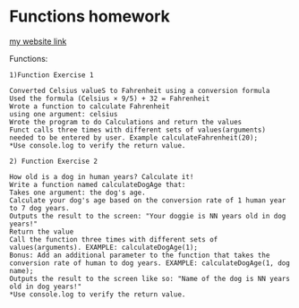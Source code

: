 
# Functions homework

[my website link](https://lucaslazer.github.io/jsGameClass/functions/index.html)

Functions:


	1)Function Exercise 1

	Converted Celsius valueS to Fahrenheit using a conversion formula
	Used the formula (Celsius × 9/5) + 32 = Fahrenheit
	Wrote a function to calculate Fahrenheit
	using one argument: celsius
	Wrote the program to do Calculations and return the values
	Funct calls three times with different sets of values(arguments) needed to be entered by user. Example calculateFahrenheit(20); 
	*Use console.log to verify the return value.
 
	2) Function Exercise 2

	How old is a dog in human years? Calculate it!
	Write a function named calculateDogAge that:
	Takes one argument: the dog's age.
	Calculate your dog's age based on the conversion rate of 1 human year to 7 dog years.
	Outputs the result to the screen: "Your doggie is NN years old in dog years!"
	Return the value 
	Call the function three times with different sets of values(arguments). EXAMPLE: calculateDogAge(1);
	Bonus: Add an additional parameter to the function that takes the conversion rate of human to dog years. EXAMPLE: calculateDogAge(1, dog name);
	Outputs the result to the screen like so: "Name of the dog is NN years old in dog years!"
	*Use console.log to verify the return value.
    
